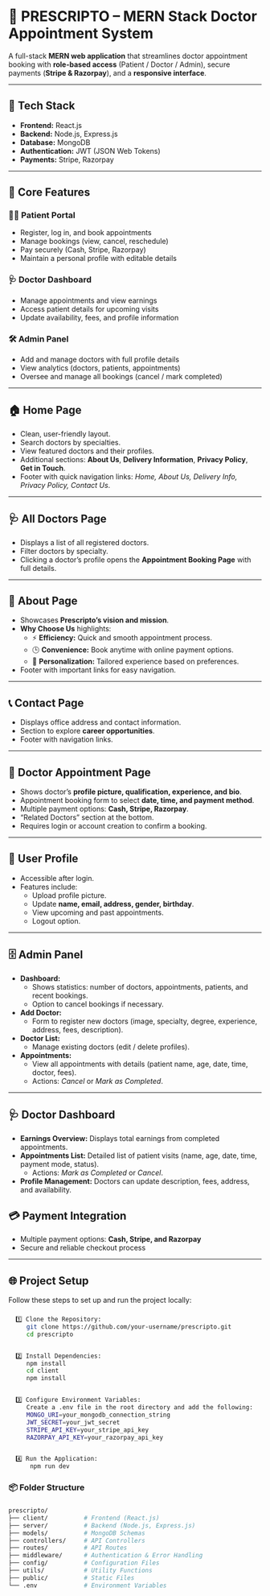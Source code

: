 
# 🏥 PRESCRIPTO – MERN Stack Doctor Appointment System  

A full-stack **MERN web application** that streamlines doctor appointment booking with **role-based access** (Patient / Doctor / Admin), secure payments (**Stripe & Razorpay**), and a **responsive interface**.  

---

## 🚀 Tech Stack  
- **Frontend:** React.js  
- **Backend:** Node.js, Express.js  
- **Database:** MongoDB  
- **Authentication:** JWT (JSON Web Tokens)  
- **Payments:** Stripe, Razorpay  

---

## 🔑 Core Features  

### 👨‍⚕️ Patient Portal  
- Register, log in, and book appointments  
- Manage bookings (view, cancel, reschedule)  
- Pay securely (Cash, Stripe, Razorpay)  
- Maintain a personal profile with editable details  

### 🩺 Doctor Dashboard  
- Manage appointments and view earnings  
- Access patient details for upcoming visits  
- Update availability, fees, and profile information  

### 🛠️ Admin Panel  
- Add and manage doctors with full profile details  
- View analytics (doctors, patients, appointments)  
- Oversee and manage all bookings (cancel / mark completed)  

---

## 🏠 Home Page  
- Clean, user-friendly layout.  
- Search doctors by specialties.  
- View featured doctors and their profiles.  
- Additional sections: **About Us**, **Delivery Information**, **Privacy Policy**, **Get in Touch**.  
- Footer with quick navigation links: *Home, About Us, Delivery Info, Privacy Policy, Contact Us*.  

---

## 🩺 All Doctors Page  
- Displays a list of all registered doctors.  
- Filter doctors by specialty.  
- Clicking a doctor’s profile opens the **Appointment Booking Page** with full details.  

---

## 📄 About Page  
- Showcases **Prescripto’s vision and mission**.  
- **Why Choose Us** highlights:  
  - ⚡ **Efficiency:** Quick and smooth appointment process.  
  - 🕒 **Convenience:** Book anytime with online payment options.  
  - 🎯 **Personalization:** Tailored experience based on preferences.  
- Footer with important links for easy navigation.  

---

## 📞 Contact Page  
- Displays office address and contact information.  
- Section to explore **career opportunities**.  
- Footer with navigation links.  

---

## 📅 Doctor Appointment Page  
- Shows doctor’s **profile picture, qualification, experience, and bio**.  
- Appointment booking form to select **date, time, and payment method**.  
- Multiple payment options: **Cash, Stripe, Razorpay**.  
- “Related Doctors” section at the bottom.  
- Requires login or account creation to confirm a booking.  

---

## 👤 User Profile  
- Accessible after login.  
- Features include:  
  - Upload profile picture.  
  - Update **name, email, address, gender, birthday**.  
  - View upcoming and past appointments.  
  - Logout option.  

---

## 🗄️ Admin Panel  
- **Dashboard:**  
  - Shows statistics: number of doctors, appointments, patients, and recent bookings.  
  - Option to cancel bookings if necessary.  
- **Add Doctor:**  
  - Form to register new doctors (image, specialty, degree, experience, address, fees, description).  
- **Doctor List:**  
  - Manage existing doctors (edit / delete profiles).  
- **Appointments:**  
  - View all appointments with details (patient name, age, date, time, doctor, fees).  
  - Actions: *Cancel* or *Mark as Completed*.  

---

## 🩺 Doctor Dashboard  
- **Earnings Overview:** Displays total earnings from completed appointments.  
- **Appointments List:** Detailed list of patient visits (name, age, date, time, payment mode, status).  
  - Actions: *Mark as Completed* or *Cancel*.  
- **Profile Management:** Doctors can update description, fees, address, and availability.  


## 💳 Payment Integration  
- Multiple payment options: **Cash, Stripe, and Razorpay**  
- Secure and reliable checkout process  

---

## 🌐 Project Setup  

Follow these steps to set up and run the project locally:  

###   
```bash
  1️⃣ Clone the Repository:
     git clone https://github.com/your-username/prescripto.git
     cd prescripto


  2️⃣ Install Dependencies:
     npm install
     cd client
     npm install


  3️⃣ Configure Environment Variables:
     Create a .env file in the root directory and add the following:
     MONGO_URI=your_mongodb_connection_string
     JWT_SECRET=your_jwt_secret
     STRIPE_API_KEY=your_stripe_api_key
     RAZORPAY_API_KEY=your_razorpay_api_key


  4️⃣ Run the Application:
      npm run dev

```
### 📦 Folder Structure
###
``` bash
prescripto/
├── client/          # Frontend (React.js)
├── server/          # Backend (Node.js, Express.js)
├── models/          # MongoDB Schemas
├── controllers/     # API Controllers
├── routes/          # API Routes
├── middleware/      # Authentication & Error Handling
├── config/          # Configuration Files
├── utils/           # Utility Functions
├── public/          # Static Files
└── .env             # Environment Variables

```
